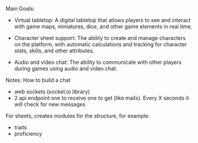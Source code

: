 Main Goals:

- Virtual tabletop: A digital tabletop that allows players to see and interact with game maps, miniatures, dice, and other game elements in real time.

- Character sheet support: The ability to create and manage characters on the platform, with automatic calculations and tracking for character stats, skills, and other attributes.

- Audio and video chat: The ability to communicate with other players during games using audio and video chat.

Notes:
How to build a chat
- web sockets (socket.io library)
- 2 api endpoint one to receive one to get (like mails). Every X seconds it will check for new messages

For sheets, creates modules for the structure, for example:
- traits
- proficiency